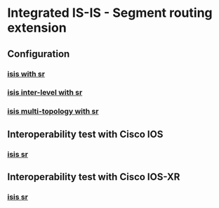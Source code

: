 # Integrated IS-IS  - Segment routing extension

## **Configuration**
### [isis with sr](/guides/tst/rout-isis41.tst/)
### [isis inter-level with sr](/guides/tst/rout-isis42.tst/)
### [isis multi-topology with sr](/guides/tst/rout-isis43.tst/)

## **Interoperability test with Cisco IOS**
### [isis sr](/guides/tst/intop1-isis10.tst/)

## **Interoperability test with Cisco IOS-XR**
### [isis sr](/guides/tst/intop2-isis10.tst/)
